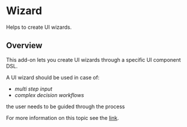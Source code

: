 # Wizard
Helps to create UI wizards.

## Overview

This add-on lets you create UI wizards through a specific UI component DSL.

A UI wizard should be used in case of:

- *multi step input*
- *complex decision workflows*  

the user needs to be guided through the process

For more information on this topic see the [link](http://ui-patterns.com/patterns/Wizard).
